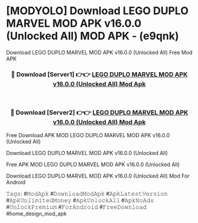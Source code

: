 # [MODYOLO] Download LEGO DUPLO MARVEL MOD APK v16.0.0 (Unlocked All) MOD APK - (e9qnk)
Download LEGO DUPLO MARVEL MOD APK v16.0.0 (Unlocked All) Free Mod APK

<div align="center">
<h3>🔴 Download [Server1] 👉👉 <a href="https://apk-comot.site?title=LEGO_DUPLO_MARVEL_MOD_APK_v16.0.0_(Unlocked_All)">LEGO DUPLO MARVEL MOD APK v16.0.0 (Unlocked All) Mod Apk</a></h3><br>

<h3>🔴 Download [Server2] 👉👉 <a href="https://apk-comot.site?title=LEGO_DUPLO_MARVEL_MOD_APK_v16.0.0_(Unlocked_All)">LEGO DUPLO MARVEL MOD APK v16.0.0 (Unlocked All) Mod Apk</a></h3>
</div>


Free Download APK MOD LEGO DUPLO MARVEL MOD APK v16.0.0 (Unlocked All)

Download LEGO DUPLO MARVEL MOD APK v16.0.0 (Unlocked All) 

Free APK MOD LEGO DUPLO MARVEL MOD APK v16.0.0 (Unlocked All) 

Download LEGO DUPLO MARVEL MOD APK v16.0.0 (Unlocked All) Mod For Android

𝚃𝚊𝚐𝚜: #𝙼𝚘𝚍𝙰𝚙𝚔 #𝙳𝚘𝚠𝚗𝚕𝚘𝚊𝚍𝙼𝚘𝚍𝙰𝚙𝚔 #𝙰𝚙𝚔𝙻𝚊𝚝𝚎𝚜𝚝𝚅𝚎𝚛𝚜𝚒𝚘𝚗 #𝙰𝚙𝚔𝚄𝚗𝚕𝚒𝚖𝚒𝚝𝚎𝚍𝙼𝚘𝚗𝚎𝚢 #𝙰𝚙𝚔𝚄𝚗𝚕𝚘𝚌𝚔𝙰𝚕𝚕 #𝙰𝚙𝚔𝙽𝚘𝙰𝚍𝚜 #𝚄𝚗𝚕𝚘𝚌𝚔𝙿𝚛𝚎𝚖𝚒𝚞𝚖 #𝙵𝚘𝚛𝙰𝚗𝚍𝚛𝚘𝚒𝚍 #𝙵𝚛𝚎𝚎𝙳𝚘𝚠𝚗𝚕𝚘𝚊𝚍 #home_design_mod_apk